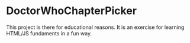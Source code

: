 # DoctorWhoChapterPicker
This project is there for educational reasons. It is an exercise for learning HTML/JS fundaments in a fun way.
